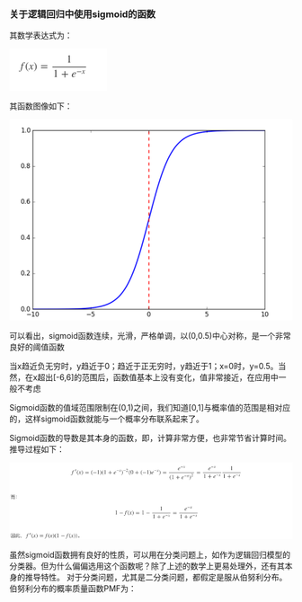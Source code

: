 ### 关于逻辑回归中使用sigmoid的函数

其数学表达式为：

![img_1.png](img_1.png)

其函数图像如下：

![img_2.png](img_2.png)

可以看出，sigmoid函数连续，光滑，严格单调，以(0,0.5)中心对称，是一个非常良好的阈值函数

当x趋近负无穷时，y趋近于0；趋近于正无穷时，y趋近于1；x=0时，y=0.5。当然，在x超出[-6,6]的范围后，函数值基本上没有变化，值非常接近，在应用中一般不考虑

Sigmoid函数的值域范围限制在(0,1)之间，我们知道[0,1]与概率值的范围是相对应的，这样sigmoid函数就能与一个概率分布联系起来了。

Sigmoid函数的导数是其本身的函数，即，计算非常方便，也非常节省计算时间。推导过程如下：

![img_3.png](img_3.png)

虽然sigmoid函数拥有良好的性质，可以用在分类问题上，如作为逻辑回归模型的分类器。但为什么偏偏选用这个函数呢？除了上述的数学上更易处理外，还有其本身的推导特性。
对于分类问题，尤其是二分类问题，都假定是服从伯努利分布。伯努利分布的概率质量函数PMF为：